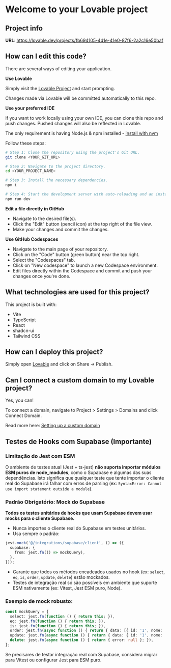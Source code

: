 # Welcome to your Lovable project

## Project info

**URL**: https://lovable.dev/projects/fb694105-4d1e-41e0-87f6-2a2c16e50baf

## How can I edit this code?

There are several ways of editing your application.

**Use Lovable**

Simply visit the [Lovable Project](https://lovable.dev/projects/fb694105-4d1e-41e0-87f6-2a2c16e50baf) and start prompting.

Changes made via Lovable will be committed automatically to this repo.

**Use your preferred IDE**

If you want to work locally using your own IDE, you can clone this repo and push changes. Pushed changes will also be reflected in Lovable.

The only requirement is having Node.js & npm installed - [install with nvm](https://github.com/nvm-sh/nvm#installing-and-updating)

Follow these steps:

```sh
# Step 1: Clone the repository using the project's Git URL.
git clone <YOUR_GIT_URL>

# Step 2: Navigate to the project directory.
cd <YOUR_PROJECT_NAME>

# Step 3: Install the necessary dependencies.
npm i

# Step 4: Start the development server with auto-reloading and an instant preview.
npm run dev
```

**Edit a file directly in GitHub**

- Navigate to the desired file(s).
- Click the "Edit" button (pencil icon) at the top right of the file view.
- Make your changes and commit the changes.

**Use GitHub Codespaces**

- Navigate to the main page of your repository.
- Click on the "Code" button (green button) near the top right.
- Select the "Codespaces" tab.
- Click on "New codespace" to launch a new Codespace environment.
- Edit files directly within the Codespace and commit and push your changes once you're done.

## What technologies are used for this project?

This project is built with:

- Vite
- TypeScript
- React
- shadcn-ui
- Tailwind CSS

## How can I deploy this project?

Simply open [Lovable](https://lovable.dev/projects/fb694105-4d1e-41e0-87f6-2a2c16e50baf) and click on Share -> Publish.

## Can I connect a custom domain to my Lovable project?

Yes, you can!

To connect a domain, navigate to Project > Settings > Domains and click Connect Domain.

Read more here: [Setting up a custom domain](https://docs.lovable.dev/tips-tricks/custom-domain#step-by-step-guide)

## Testes de Hooks com Supabase (Importante)

### Limitação do Jest com ESM
O ambiente de testes atual (Jest + ts-jest) **não suporta importar módulos ESM puros de node_modules**, como o Supabase e algumas das suas dependências. Isto significa que qualquer teste que tente importar o cliente real do Supabase irá falhar com erros de parsing (ex: `SyntaxError: Cannot use import statement outside a module`).

### Padrão Obrigatório: Mock do Supabase
**Todos os testes unitários de hooks que usam Supabase devem usar mocks para o cliente Supabase.**

- Nunca importes o cliente real do Supabase em testes unitários.
- Usa sempre o padrão:

```ts
jest.mock('@/integrations/supabase/client', () => ({
  supabase: {
    from: jest.fn(() => mockQuery),
  },
}));
```

- Garante que todos os métodos encadeados usados no hook (ex: `select`, `eq`, `is`, `order`, `update`, `delete`) estão mockados.
- Testes de integração real só são possíveis em ambiente que suporte ESM nativamente (ex: Vitest, Jest ESM puro, Node).

### Exemplo de mock robusto:

```ts
const mockQuery = {
  select: jest.fn(function () { return this; }),
  eq: jest.fn(function () { return this; }),
  is: jest.fn(function () { return this; }),
  order: jest.fn(async function () { return { data: [{ id: '1', nome: 'Meta Teste' }], error: null }; }),
  update: jest.fn(async function () { return { data: { id: '1', nome: 'Meta Atualizada' }, error: null }; }),
  delete: jest.fn(async function () { return { error: null }; }),
};
```

Se precisares de testar integração real com Supabase, considera migrar para Vitest ou configurar Jest para ESM puro.
